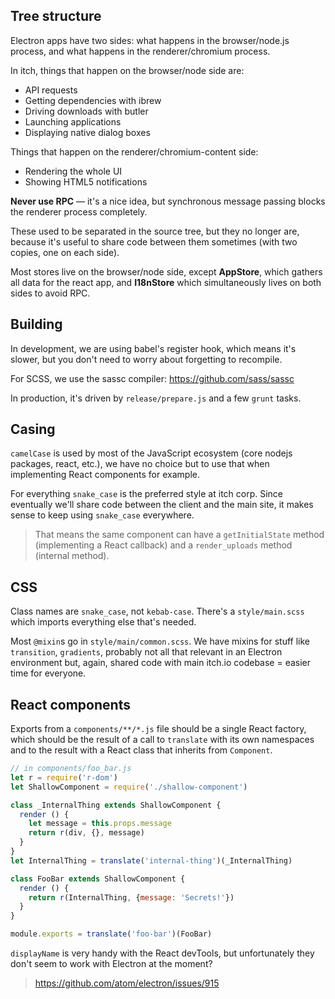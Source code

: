 
## Tree structure

Electron apps have two sides: what happens in the browser/node.js process,
and what happens in the renderer/chromium process.

In itch, things that happen on the browser/node side are:

  * API requests
  * Getting dependencies with ibrew
  * Driving downloads with butler
  * Launching applications
  * Displaying native dialog boxes

Things that happen on the renderer/chromium-content side:

  * Rendering the whole UI
  * Showing HTML5 notifications

**Never use RPC** — it's a nice idea, but synchronous message passing blocks
the renderer process completely.

These used to be separated in the source tree, but they no longer are,
because it's useful to share code between them sometimes (with two copies,
one on each side).

Most stores live on the browser/node side, except **AppStore**, which gathers
all data for the react app, and **I18nStore** which simultaneously lives on
both sides to avoid RPC.

## Building

In development, we are using babel's register hook, which means it's
slower, but you don't need to worry about forgetting to recompile.

For SCSS, we use the sassc compiler: https://github.com/sass/sassc

In production, it's driven by `release/prepare.js` and a few `grunt`
tasks.

## Casing

`camelCase` is used by most of the JavaScript ecosystem (core nodejs
packages, react, etc.), we have no choice but to use that when
implementing React components for example.

For everything `snake_case` is the preferred style at itch corp. Since
eventually we'll share code between the client and the main site, it
makes sense to keep using `snake_case` everywhere.

> That means the same component can have a `getInitialState` method
> (implementing a React callback) and a `render_uploads` method
> (internal method).

## CSS

Class names are `snake_case`, not `kebab-case`. There's a `style/main.scss`
which imports everything else that's needed.

Most `@mixin`s go in `style/main/common.scss`. We have mixins for stuff like
`transition`, `gradients`, probably not all that relevant in an Electron
environment but, again, shared code with main itch.io codebase = easier
time for everyone.

## React components

Exports from a `components/**/*.js` file should be a single React
factory, which should be the result of a call to `translate` with its
own namespaces and to the result with a React class that inherits from `Component`.

```javascript
// in components/foo_bar.js
let r = require('r-dom')
let ShallowComponent = require('./shallow-component')

class _InternalThing extends ShallowComponent {
  render () {
    let message = this.props.message
    return r(div, {}, message)
  }
}
let InternalThing = translate('internal-thing')(_InternalThing)

class FooBar extends ShallowComponent {
  render () {
    return r(InternalThing, {message: 'Secrets!'})
  }
}

module.exports = translate('foo-bar')(FooBar)
```

`displayName` is very handy with the React devTools, but unfortunately
they don't seem to work with Electron at the moment?

> <https://github.com/atom/electron/issues/915>
